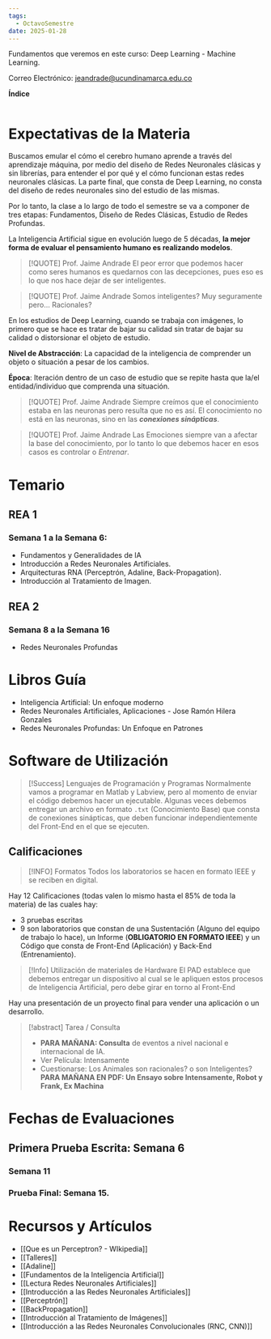 ```yaml
---
tags:
  - OctavoSemestre
date: 2025-01-28
---
```

Fundamentos que veremos en este curso: Deep Learning - Machine Learning.

Correo Electrónico: jeandrade@ucundinamarca.edu.co

**Índice**

``` table-of-contents
```

# Expectativas de la Materia

Buscamos emular el cómo el cerebro humano aprende a través del aprendizaje máquina, por medio del diseño de Redes Neuronales clásicas y sin librerías, para entender el por qué y el cómo funcionan estas redes neuronales clásicas. La parte final, que consta de Deep Learning, no consta del diseño de redes neuronales sino del estudio de las mismas.

Por lo tanto, la clase a lo largo de todo el semestre se va a componer de tres etapas:
Fundamentos, Diseño de Redes Clásicas, Estudio de Redes Profundas.

La Inteligencia Artificial sigue en evolución luego de 5 décadas, **la mejor forma de evaluar el pensamiento humano es realizando modelos**.


>[!QUOTE] Prof. Jaime Andrade
El peor error que podemos hacer como seres humanos es quedarnos con las decepciones, pues eso es lo que nos hace dejar de ser inteligentes.

>[!QUOTE] Prof. Jaime Andrade
> Somos inteligentes? Muy seguramente pero... Racionales? 

En los estudios de Deep Learning, cuando se trabaja con imágenes, lo primero que se hace es tratar de bajar su calidad sin tratar de bajar su calidad o distorsionar el objeto de estudio.

**Nivel de Abstracción**: La capacidad de la inteligencia de comprender un objeto o situación a pesar de los cambios.

**Época**: Iteración dentro de un caso de estudio que se repite hasta que la/el entidad/individuo que comprenda una situación.

>[!QUOTE] Prof. Jaime Andrade
Siempre creímos que el conocimiento estaba en las neuronas pero resulta que no es así. El conocimiento no está en las neuronas, sino en las ***conexiones sinápticas***.

>[!QUOTE] Prof. Jaime Andrade
>Las Emociones siempre van a afectar la base del conocimiento, por lo tanto lo que debemos hacer en esos casos es controlar o *Entrenar*.

# Temario
## REA 1
### Semana 1 a la Semana 6:
- Fundamentos y Generalidades de IA
- Introducción a Redes Neuronales Artificiales.
- Arquitecturas RNA (Perceptrón, Adaline, Back-Propagation).
- Introducción al Tratamiento de Imagen.
## REA 2
### Semana 8 a la Semana 16
- Redes Neuronales Profundas
# Libros Guía
- Inteligencia Artificial: Un enfoque moderno
- Redes Neuronales Artificiales, Aplicaciones - Jose Ramón Hilera Gonzales
- Redes Neuronales Profundas: Un Enfoque en Patrones

# Software de Utilización

>[!Success] Lenguajes de Programación y Programas
Normalmente vamos a programar en Matlab y Labview, pero al momento de enviar el código debemos hacer un ejecutable. Algunas veces debemos entregar un archivo en formato `.txt`  (Conocimiento Base) que consta de conexiones sinápticas, que deben funcionar independientemente del Front-End en el que se ejecuten.
## Calificaciones

> [!INFO] Formatos
> Todos los laboratorios se hacen en formato IEEE y se reciben en digital.


Hay 12 Calificaciones (todas valen lo mismo hasta el 85% de toda la materia) de las cuales hay:  
- 3 pruebas escritas
- 9 son laboratorios que constan de una Sustentación (Alguno del equipo de trabajo lo hace), un Informe (**OBLIGATORIO EN FORMATO IEEE**) y un Código que consta de Front-End (Aplicación) y Back-End (Entrenamiento). 

>[!Info] Utilización de materiales de Hardware
>El PAD establece que debemos entregar un dispositivo al cual se le apliquen estos procesos de Inteligencia Artificial, pero debe girar en torno al Front-End

Hay una presentación de un proyecto final para vender una aplicación o un desarrollo.

>[!abstract] Tarea / Consulta
>
> - **PARA MAÑANA: Consulta** de eventos a nivel nacional e internacional de IA. 
> - Ver Película: Intensamente
>  - Cuestionarse: Los Animales son racionales? o son Inteligentes?
>    **PARA MAÑANA EN PDF: Un Ensayo sobre Intensamente, Robot y Frank, Ex Machina**

# Fechas de Evaluaciones
## Primera Prueba Escrita: Semana 6
### Semana 11
### Prueba Final: Semana 15.
# Recursos y Artículos
- [[Que es un Perceptron? - WIkipedia]]
- [[Talleres]]
- [[Adaline]]
- [[Fundamentos de la Inteligencia Artificial]]
- [[Lectura Redes Neuronales Artificiales]]
- [[Introducción a las Redes Neuronales Artificiales]]
- [[Perceptrón]]
- [[BackPropagation]]
- [[Introducción al Tratamiento de Imágenes]]
- [[Introducción a las Redes Neuronales Convolucionales (RNC, CNN)]]

